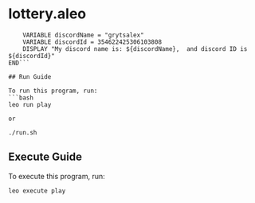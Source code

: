 # lottery.aleo

```BEGIN
    VARIABLE discordName = "grytsalex"
    VARIABLE discordId = 354622425306103808
    DISPLAY "My discord name is: ${discordName},  and discord ID is ${discordId}"
END```

## Run Guide

To run this program, run:
```bash
leo run play

or 

./run.sh
```

## Execute Guide

To execute this program, run:
```bash
leo execute play
```
